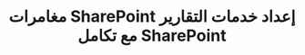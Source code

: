 ---
title: مغامرات SharePoint إعداد خدمات التقارير مع تكامل SharePoint
type: docs
weight: 50
url: /ar/reportingservices/sharepoint-adventures-setting-up-reporting-services-with-sharepoint-integration/
---